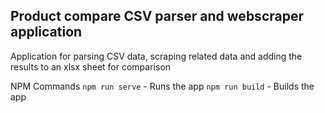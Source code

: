 ## Product compare CSV parser and webscraper application

Application for parsing CSV data, scraping related data and adding the results to an xlsx sheet for comparison

NPM Commands
`npm run serve` - Runs the app
`npm run build` - Builds the app
